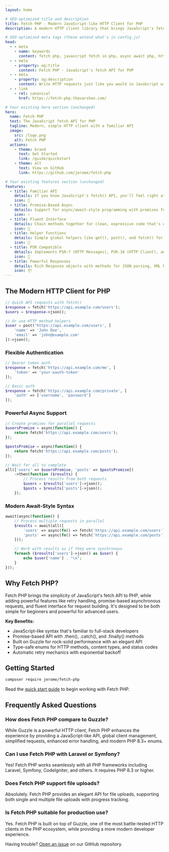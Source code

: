 ```yaml
---
layout: home

# SEO-optimized title and description
title: Fetch PHP - Modern JavaScript-like HTTP Client for PHP
description: A modern HTTP client library that brings JavaScript's fetch API experience to PHP with async/await patterns, promise-based API, and powerful retry mechanics.

# SEO-optimized meta tags (these extend what's in config.js)
head:
  - - meta
    - name: keywords
      content: fetch php, javascript fetch in php, async await php, http client php, promise based http, php http, guzzle alternative
  - - meta
    - property: og:title
      content: Fetch PHP - JavaScript's fetch API for PHP
  - - meta
    - property: og:description
      content: Write HTTP requests just like you would in JavaScript with PHP's Fetch API. Modern, simple HTTP client with a familiar API.
  - - link
    - rel: canonical
      href: https://fetch-php.thavarshan.com/

# Your existing hero section (unchanged)
hero:
  name: Fetch PHP
  text: The JavaScript fetch API for PHP
  tagline: Modern, simple HTTP client with a familiar API
  image:
    src: /logo.png
    alt: Fetch PHP
  actions:
    - theme: brand
      text: Get Started
      link: /guide/quickstart
    - theme: alt
      text: View on GitHub
      link: https://github.com/jerome/fetch-php

# Your existing features section (unchanged)
features:
  - title: Familiar API
    details: If you know JavaScript's fetch() API, you'll feel right at home with Fetch PHP's intuitive interface.
    icon: 🚀
  - title: Promise-Based Async
    details: Support for async/await-style programming with promises for concurrent HTTP requests.
    icon: ⚡
  - title: Fluent Interface
    details: Chain methods together for clean, expressive code that's easy to read and maintain.
    icon: 🔗
  - title: Helper Functions
    details: Simple global helpers like get(), post(), and fetch() for quick and easy HTTP requests.
    icon: 🧰
  - title: PSR Compatible
    details: Implements PSR-7 (HTTP Messages), PSR-18 (HTTP Client), and PSR-3 (Logging) standards.
    icon: 🔄
  - title: Powerful Responses
    details: Rich Response objects with methods for JSON parsing, XML handling, and more.
    icon: 📦
---
```


<!-- The rest of your existing content starts here, properly formatted with Markdown -->

## The Modern HTTP Client for PHP

```php
// Quick API requests with fetch()
$response = fetch('https://api.example.com/users');
$users = $response->json();

// Or use HTTP method helpers
$user = post('https://api.example.com/users', [
    'name' => 'John Doe',
    'email' => 'john@example.com'
])->json();
```

### Flexible Authentication

```php
// Bearer token auth
$response = fetch('https://api.example.com/me', [
    'token' => 'your-oauth-token'
]);

// Basic auth
$response = fetch('https://api.example.com/private', [
    'auth' => ['username', 'password']
]);
```

### Powerful Async Support

```php
// Create promises for parallel requests
$usersPromise = async(function() {
    return fetch('https://api.example.com/users');
});

$postsPromise = async(function() {
    return fetch('https://api.example.com/posts');
});

// Wait for all to complete
all(['users' => $usersPromise, 'posts' => $postsPromise])
    ->then(function ($results) {
        // Process results from both requests
        $users = $results['users']->json();
        $posts = $results['posts']->json();
    });
```

### Modern Await-Style Syntax

```php
await(async(function() {
    // Process multiple requests in parallel
    $results = await(all([
        'users' => async(fn() => fetch('https://api.example.com/users')),
        'posts' => async(fn() => fetch('https://api.example.com/posts'))
    ]));

    // Work with results as if they were synchronous
    foreach ($results['users']->json() as $user) {
        echo $user['name'] . "\n";
    }
}));
```

## Why Fetch PHP?

Fetch PHP brings the simplicity of JavaScript's fetch API to PHP, while adding powerful features like retry handling, promise-based asynchronous requests, and fluent interface for request building. It's designed to be both simple for beginners and powerful for advanced users.

<div class="custom-block tip">
  <p><strong>Key Benefits:</strong></p>
  <ul>
    <li>JavaScript-like syntax that's familiar to full-stack developers</li>
    <li>Promise-based API with .then(), .catch(), and .finally() methods</li>
    <li>Built on Guzzle for rock-solid performance with an elegant API</li>
    <li>Type-safe enums for HTTP methods, content types, and status codes</li>
    <li>Automatic retry mechanics with exponential backoff</li>
  </ul>
</div>

## Getting Started

```bash
composer require jerome/fetch-php
```

Read the [quick start guide](/guide/quickstart) to begin working with Fetch PHP.

<!-- Add FAQ section for long-tail SEO keywords -->
## Frequently Asked Questions

### How does Fetch PHP compare to Guzzle?

While Guzzle is a powerful HTTP client, Fetch PHP enhances the experience by providing a JavaScript-like API, global client management, simplified requests, enhanced error handling, and modern PHP 8.3+ enums.

### Can I use Fetch PHP with Laravel or Symfony?

Yes! Fetch PHP works seamlessly with all PHP frameworks including Laravel, Symfony, CodeIgniter, and others. It requires PHP 8.3 or higher.

### Does Fetch PHP support file uploads?

Absolutely. Fetch PHP provides an elegant API for file uploads, supporting both single and multiple file uploads with progress tracking.

### Is Fetch PHP suitable for production use?

Yes. Fetch PHP is built on top of Guzzle, one of the most battle-tested HTTP clients in the PHP ecosystem, while providing a more modern developer experience.

<div class="custom-block warning">
  <p>Having trouble? <a href="https://github.com/jerome/fetch-php/issues">Open an issue</a> on our GitHub repository.</p>
</div>
